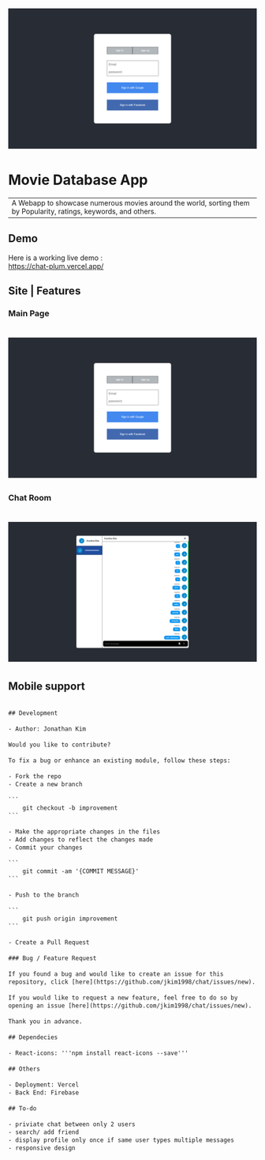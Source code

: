 # ![WebApp](https://github.com/jkim1998/chat/blob/main/screenshot/1.png)

# Movie Database App

<table>
<tr>
<td>
  A Webapp to showcase numerous movies around the world, sorting them by Popularity, ratings, keywords, and others. 
</td>
</tr>
</table>

## Demo

Here is a working live demo :  
https://chat-plum.vercel.app/

## Site | Features

### Main Page

# ![WebApp](https://github.com/jkim1998/chat/blob/main/screenshot/1.png)

### Chat Room


# ![WebApp](https://github.com/jkim1998/chat/blob/main/screenshot/2.png)


## Mobile support

~~~This WebApp is fully compatible with mobile devices of all sizes and all OS's, and consistent improvements are being made.~~~

## Development

- Author: Jonathan Kim

Would you like to contribute?

To fix a bug or enhance an existing module, follow these steps:

- Fork the repo
- Create a new branch

```
    git checkout -b improvement
```

- Make the appropriate changes in the files
- Add changes to reflect the changes made
- Commit your changes

```
    git commit -am '{COMMIT MESSAGE}'
```

- Push to the branch

```
    git push origin improvement
```

- Create a Pull Request

### Bug / Feature Request

If you found a bug and would like to create an issue for this repository, click [here](https://github.com/jkim1998/chat/issues/new).

If you would like to request a new feature, feel free to do so by opening an issue [here](https://github.com/jkim1998/chat/issues/new).

Thank you in advance.

## Dependecies

- React-icons: '''npm install react-icons --save'''

## Others

- Deployment: Vercel
- Back End: Firebase

## To-do

- priviate chat between only 2 users 
- search/ add friend
- display profile only once if same user types multiple messages 
- responsive design
